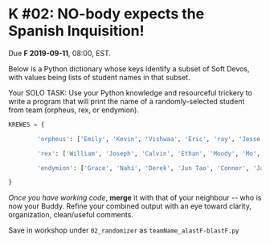 # K #02: NO-body expects the Spanish Inquisition!

Due **F 2019-09-11**, 08:00, EST.

Below is a Python dictionary whose keys identify a subset of Soft Devos, with values being lists of student names in that subset.

Your SOLO TASK: Use your Python knowledge and resourceful trickery to write a program that will print the name of a randomly-selected student from team (orpheus, rex, or endymion).

```python
KREWES = {

        'orpheus': ['Emily', 'Kevin', 'Vishwaa', 'Eric', 'ray', 'Jesse', 'Tiffany', 'Amanda', 'Junhee', 'Jackie ', 'Tyler', 'Emory', 'Ivan', 'Elizabeth', 'Pratham', 'Shaw', 'Eric', 'Yaru', 'Kelvin', 'Hong Wei', 'Michael', 'Kiran', 'Amanda', 'Joseph', 'Tanzim', 'David', 'Yevgeniy'],

        'rex': ['William', 'Joseph', 'Calvin', 'Ethan', 'Moody', 'Mo', 'Big Mo', 'Peihua', 'Saad', 'Benjamin', 'Justin', 'Alice', 'Hilary', 'Ayham', 'Michael', 'Matthew', 'Jionghao', 'Devin ', 'David', 'Jacob', 'Will', 'Hannah', 'Alex'],

        'endymion': ['Grace', 'Nahi', 'Derek', 'Jun Tao', 'Connor', 'Jason', 'Tammy', 'Albert', 'Kazi', 'Derek', 'Brandon', 'Kenneth', 'Lauren', 'Biraj', 'Jeff', 'Jackson', 'Taejoon', 'Kevin', 'Jude', 'Sophie', 'Henry', 'Coby', 'Manfred', 'Leia', 'Ahmed', 'Winston']

}
```


*Once you have working code*, **merge** it with that of your neighbour -- who is now your Buddy. Refine your combined output with an eye toward clarity, organization, clean/useful comments.


Save in workshop under `02_randomizer` as `teamName_alastF-blastF.py`

